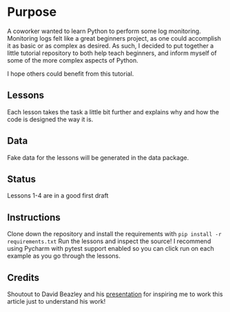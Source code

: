 # Purpose
A coworker wanted to learn Python to perform some log monitoring. Monitoring logs
felt like a great beginners project, as one could accomplish it as basic or as complex
as desired. As such, I decided to put together a little tutorial repository to both help
teach beginners, and inform myself of some of the more complex aspects of Python.

I hope others could benefit from this tutorial.

## Lessons
Each lesson takes the task a little bit further and explains why and how the code is designed the way it is.

## Data
Fake data for the lessons will be generated in the data package.

## Status
Lessons 1-4 are in a good first draft

## Instructions
Clone down the repository and install the requirements with
`pip install -r requirements.txt`
Run the lessons and inspect the source! I recommend using
Pycharm with pytest support enabled so you can 
click run on each example as you go through the lessons.

## Credits
Shoutout to David Beazley and his [presentation](http://www.dabeaz.com/coroutines/Coroutines.pdf)
for inspiring me to work this article just to understand his work!
